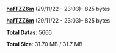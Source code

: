 [**hafTZZ6m**](/data/hafTZZ6m.txt) (29/11/22 - 23:03)- 825 bytes

[**hafTZZ6m**](/data/hafTZZ6m.txt) (29/11/22 - 23:03)- 825 bytes

**Total Datas**: 5666

**Total Size**: 31.70 MB / 31.7 MB